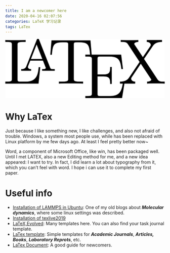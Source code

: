 ```yaml
---
title: I am a newcomer here
date: 2020-04-16 02:07:56
categories: LaTeX 学习记录
tags: LaTex
---
```

![Latex_Logo](latex-learning/Latex_Logo.png)

# Why LaTex

Just because I like something new, I like challenges, and also not afraid of  trouble. Windows, a system most people use, while has been replaced with Linux platform by me few days ago. At least I feel pretty better now~ 

Word, a component of Microsoft Office, like win, has been packaged well. Until I met LATEX, also a new Editing method for me, and a new idea appeared: I want to try. In fact, I did learn a lot about typography from it, which you can’t feel with word. I hope i can use it to complete my first paper.

<!--more-->


# Useful info
- [Installation of LAMMPS in Ubuntu](https://blog.csdn.net/qyb19970829/article/details/105451195): One of my old blogs about ***Molecular dynamics***, where some linux settings was described.
- [Installation of texlive2019](https://zhuanlan.zhihu.com/p/64555335)
- [LaTeX,Evolved](https://www.overleaf.com/): Many templates here. You can also find your task journal template.
- [LaTex template](http://www.latextemplates.com/): Simple templates for ***Academic Journals***, ***Articles, Books***, ***Laboratory Reprots***, etc.
- [LaTex Document](http://www.ctex.org/OnlineDocuments): A good guide for newcomers.